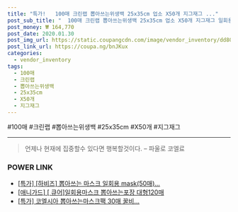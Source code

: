 ```yaml
--- 
title: "특가!   100매 크린랩 뽑아쓰는위생백 25x35cm 업소 X50개 지그재그 ..." 
post_sub_title: "  100매 크린랩 뽑아쓰는위생백 25x35cm 업소 X50개 지그재그 일회용 속지 1 위생백" 
post_money: ₩ 164,770 
post_date: 2020.01.30 
post_img_url: https://static.coupangcdn.com/image/vendor_inventory/dd80/83f2e0169179748283d51711c7983c9314dc4f6786df6f86a9e98c3460eb.jpg 
post_link_url: https://coupa.ng/bnJKux 
categories: 
  - vendor_inventory 
tags: 
  - 100매 
  - 크린랩 
  - 뽑아쓰는위생백 
  - 25x35cm 
  - X50개 
  - 지그재그 
--- 
```

  #100매 #크린랩 #뽑아쓰는위생백 #25x35cm #X50개 #지그재그 
<hr> 

> 언제나 현재에 집중할수 있다면 행복할것이다. – 파울로 코엘료 


### POWER LINK

* <a href="https://blog.naver.com/santokki14/221790722704" target="_blank">[특가] [하비즈] 뽑아쓰는 마스크 일회용 mask(50매)...</a>
* <a href="https://blog.naver.com/fasyy4321/221789465628" target="_blank">[애니가드] [ 큐어]일회용마스크 뽑아쓰는포장 대형120매</a>
* <a href="https://blog.naver.com/an0733/221790434729" target="_blank">[특가] 코엘시아 뽑아쓰는마스크팩 30매 꿀비...</a>
